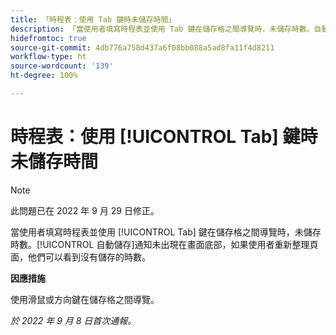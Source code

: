 ```yaml
---
title: 「時程表：使用 Tab 鍵時未儲存時間」
description: 「當使用者填寫時程表並使用 Tab 鍵在儲存格之間導覽時，未儲存時數。自動儲存通知未出現在畫面底部，如果使用者重新整理頁面，他們可以看到沒有儲存的時數。」
hidefromtoc: true
source-git-commit: 4db776a758d437a6f08bb088a5ad8fa11f4d8211
workflow-type: ht
source-wordcount: '139'
ht-degree: 100%

---
```



# 時程表：使用 [!UICONTROL Tab] 鍵時未儲存時間

>[!NOTE]
>
>此問題已在 2022 年 9 月 29 日修正。

當使用者填寫時程表並使用 [!UICONTROL Tab] 鍵在儲存格之間導覽時，未儲存時數。[!UICONTROL 自動儲存]通知未出現在畫面底部，如果使用者重新整理頁面，他們可以看到沒有儲存的時數。

**因應措施**

使用滑鼠或方向鍵在儲存格之間導覽。

_於 2022 年 9 月 8 日首次通報。_

